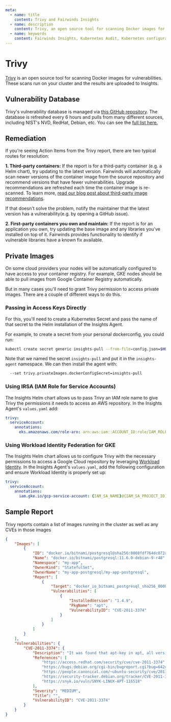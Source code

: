 ```yaml
---
meta:
  - name: title
    content: Trivy and Fairwinds Insights
  - name: description
    content: Trivy, an open source tool for scanning Docker images for vulnerabilities, runs scans on your cluster, and results are uploaded to Fairwinds Insights.
  - name: keywords
    content: Fairwinds Insights, Kubernetes Audit, Kubernetes configuration validation, Trivy, open source
---
```


# Trivy
[Trivy](https://github.com/aquasecurity/trivy) is an open source tool for scanning Docker images
for vulnerabilities. These scans run on your cluster and the results are uploaded to Insights.

## Vulnerability Database
Trivy's vulnerability database is managed via [this GitHub repository](https://github.com/aquasecurity/trivy-db/tree/main/pkg/vulnsrc).
The database is refreshed every 6 hours and pulls from many different sources, including
NIST's NVD, RedHat, Debian, etc. You can see the [full list here.](https://github.com/aquasecurity/trivy-db/tree/main/pkg/vulnsrc)

## Remediation
If you're seeing Action Items from the Trivy report, there are two typical routes for resolution:

**1. Third-party containers:** If the report is for a third-party container (e.g. a Helm chart), try updating to the latest version. Fairwinds will automatically scan newer versions of the container image from the source repository and recommend versions that have fewer vulnerabilities. Upgrade recommendations are refreshed each time the container image is re-scanned. To learn more, [read our blog post about third-party image recommendations](https://www.fairwinds.com/blog/kubernetes-vulnerability-management-third-party-images-up-to-date).

If that doesn't solve the problem, notify the maintainer that the latest version has a vulnerability(e.g. by opening a GitHub issue).

**2. First-party containers you own and maintain:** If the report is for an application you own, try updating the base image and any libraries you've
installed on top of it. Fairwinds provides functionality to identify if vulnerable libraries have a known fix available.

## Private Images
On some cloud providers your nodes will be automatically configured to have access to your
container registry. For example, GKE nodes should be able to pull images from Google Container
Registry automatically.

But in many cases you'll need to grant Trivy permission to access private images. There are a couple of different ways to do this. 

### Passing in Access Keys Directly
For this, you'll need to create a Kubernetes Secret and pass the name of that secret to the Helm
installation of the Insights Agent.

For example, to create a secret from your personal dockerconfig, you could run:
```bash
kubectl create secret generic insights-pull --from-file=config.json=$HOME/.docker/config.json -n insights-agent
```

Note that we named the secret `insights-pull` and put it in the `insights-agent` namespace.
We can then install the agent with:
```bash
  --set trivy.privateImages.dockerConfigSecret=insights-pull
```

### Using IRSA (IAM Role for Service Accounts)
The Insights Helm chart allows us to pass Trivy an IAM role name to give Trivy the permissions it needs to access an AWS repository. In the Insights Agent's `values.yaml` add:

```yaml
trivy:
  serviceAccount:
    annotations:
      eks.amazonaws.com/role-arn: arn:aws:iam::ACCOUNT_ID:role/IAM_ROLE_NAME
```

### Using Workload Identity Federation for GKE
The Insights Helm chart allows us to configure Trivy with the necessary permissions to access a Google Cloud repository by leveraging [Workload Identity](https://cloud.google.com/kubernetes-engine/docs/how-to/workload-identity). In the Insights Agent's `values.yaml`, add the following configuration and ensure Workload Identity is properly set up:

```yaml
trivy:
  serviceAccount:
    annotations:
      iam.gke.io/gcp-service-account: {IAM_SA_NAME}@{IAM_SA_PROJECT_ID}.iam.gserviceaccount.com
```

## Sample Report 
Trivy reports contain a list of images running in the cluster as well as any CVEs in those images
```json
{
    "Images": [
        {
            "ID": "docker.io/bitnami/postgresql@sha256:8008fdf764dc072a04fabf71812c8bbb39d2611f54310fbc325405d85437baf1",
            "Name": "docker.io/bitnami/postgresql:11.6.0-debian-9-r48",
            "Namespace": "my-app",
            "OwnerKind": "StatefulSet",
            "OwnerName": "my-app-postgresql/my-app-postgresql",
            "Report": [
                {
                    "Target": "docker_io_bitnami_postgresql_sha256_8008fdf764dc072a04fabf71812c8bbb39d2611f54310fbc325405d85437baf1 (debian 9.11)",
                    "Vulnerabilities": [
                        {
                            "InstalledVersion": "1.4.9",
                            "PkgName": "apt",
                            "VulnerabilityID": "CVE-2011-3374"
                        }
                    ]
                }
            ]
        }
    ],
    "Vulnerabilities": {
        "CVE-2011-3374": {
            "Description": "It was found that apt-key in apt, all versions, do not correctly validate gpg keys with the master keyring, leading to a potential man-in-the-middle attack.",
            "References": [
                "https://access.redhat.com/security/cve/cve-2011-3374",
                "https://bugs.debian.org/cgi-bin/bugreport.cgi?bug=642480",
                "https://people.canonical.com/~ubuntu-security/cve/2011/CVE-2011-3374.html",
                "https://security-tracker.debian.org/tracker/CVE-2011-3374",
                "https://snyk.io/vuln/SNYK-LINUX-APT-116518"
            ],
            "Severity": "MEDIUM",
            "Title": "",
            "VulnerabilityID": "CVE-2011-3374"
        }
    }
}
```
